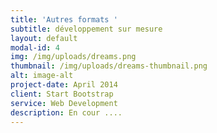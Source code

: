 ```yaml
---
title: 'Autres formats '
subtitle: développement sur mesure
layout: default
modal-id: 4
img: /img/uploads/dreams.png
thumbnail: /img/uploads/dreams-thumbnail.png
alt: image-alt
project-date: April 2014
client: Start Bootstrap
service: Web Development
description: En cour ....
---
```


